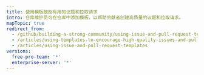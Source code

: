 ```yaml
---
title: 使用模板鼓励有用的议题和拉取请求
intro: 仓库维护员可在仓库中添加模板，以帮助贡献者创建高质量的议题和拉取请求。
mapTopic: true
redirect_from:
  - /github/building-a-strong-community/using-issue-and-pull-request-templates
  - /articles/using-templates-to-encourage-high-quality-issues-and-pull-requests-in-your-repository/
  - /articles/using-issue-and-pull-request-templates
versions:
  free-pro-team: '*'
  enterprise-server: '*'
---
```


